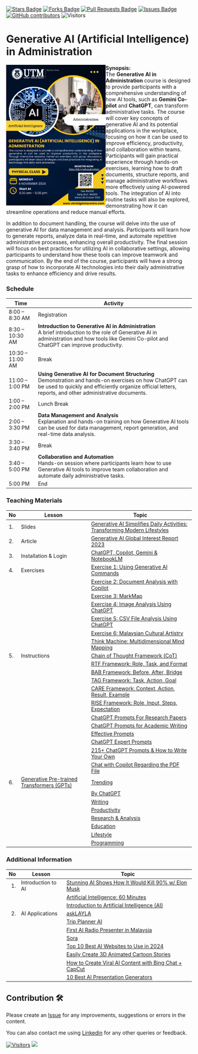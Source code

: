 <a href="https://github.com/drshahizan/ai-tools/stargazers"><img src="https://img.shields.io/github/stars/drshahizan/ai-tools" alt="Stars Badge"/></a>
<a href="https://github.com/drshahizan/ai-tools/network/members"><img src="https://img.shields.io/github/forks/drshahizan/ai-tools" alt="Forks Badge"/></a>
<a href="https://github.com/drshahizan/ai-tools"><img src="https://img.shields.io/github/issues-pr/drshahizan/ai-tools" alt="Pull Requests Badge"/></a>
<a href="https://github.com/drshahizan/ai-tools/issues"><img src="https://img.shields.io/github/issues/drshahizan/ai-tools" alt="Issues Badge"/></a>
<a href="https://github.com/drshahizan/ai-tools/graphs/contributors"><img alt="GitHub contributors" src="https://img.shields.io/github/contributors/drshahizan/ai-tools?color=2b9348"></a>
![Visitors](https://api.visitorbadge.io/api/visitors?path=https%3A%2F%2Fgithub.com%2Fdrshahizan%2Fai-tools&labelColor=%23d9e3f0&countColor=%23697689&style=flat)

# Generative AI (Artificial Intelligence) in Administration

<img src="https://github.com/drshahizan/Generative-AI-Playground/blob/main/images/BDC_AI_nov.png" style="width:270px;"  align="left">

**Synopsis:**<br>
The **Generative AI in Administration** course is designed to provide participants with a comprehensive understanding of how AI tools, such as **Gemini Co-pilot** and **ChatGPT**, can transform administrative tasks. The course will cover key concepts of generative AI and its potential applications in the workplace, focusing on how it can be used to improve efficiency, productivity, and collaboration within teams. Participants will gain practical experience through hands-on exercises, learning how to draft documents, structure reports, and manage administrative workflows more effectively using AI-powered tools. The integration of AI into routine tasks will also be explored, demonstrating how it can streamline operations and reduce manual efforts.

In addition to document handling, the course will delve into the use of generative AI for data management and analysis. Participants will learn how to generate reports, analyze data in real-time, and automate repetitive administrative processes, enhancing overall productivity. The final session will focus on best practices for utilizing AI in collaborative settings, allowing participants to understand how these tools can improve teamwork and communication. By the end of the course, participants will have a strong grasp of how to incorporate AI technologies into their daily administrative tasks to enhance efficiency and drive results.

### Schedule

| Time              | Activity                                                                                                        |
|-------------------|----------------------------------------------------------------------------------------------------------------|
| 8:00 – 8:30 AM    | Registration                                                                                                   |
| 8:30 – 10:30 AM   | **Introduction to Generative AI in Administration** <br>A brief introduction to the role of Generative AI in administration and how tools like Gemini Co-pilot and ChatGPT can improve productivity. |
| 10:30 – 11:00 AM  | Break                                                                                                          |
| 11:00 – 1:00 PM   | **Using Generative AI for Document Structuring** <br> Demonstration and hands-on exercises on how ChatGPT can be used to quickly and efficiently organize official letters, reports, and other administrative documents. |
| 1:00 – 2:00 PM    | Lunch Break                                                                                                    |
| 2:00 – 3:30 PM    | **Data Management and Analysis**<br> Explanation and hands-on training on how Generative AI tools can be used for data management, report generation, and real-time data analysis. |
| 3:30 – 3:40 PM    | Break                                                                                                          |
| 3:40 – 5:00 PM    | **Collaboration and Automation** <br> Hands-on session where participants learn how to use Generative AI tools to improve team collaboration and automate daily administrative tasks. |
| 5:00 PM           | End                                                                                                            |

### Teaching Materials

| No | Lesson | Topic |
|--------|---------|---------|
| 1. | Slides | [Generative AI Simplifies Daily Activities: Transforming Modern Lifestyles](https://liveutm-my.sharepoint.com/:b:/g/personal/shahizan_live_utm_my/Ea4jHzBjWThBoiMKH93K5vQBWWfEFBIARMYtOUZf5sGs7Q?e=C5ZIoB) |
| 2. | Article | [Generative AI Global Interest Report 2023](https://www.electronicshub.org/generative-ai-global-interest-report-2023/) |
| 3. | Installation & Login | [ChatGPT, Copilot, Gemini & NotebookLM](../materials/untw/signin.md) |
| 4. | Exercises | [Exercise 1: Using Generative AI Commands](../materials/untw/fungsi.md) |
|  |  | [Exercise 2: Document Analysis with Copilot](../materials/untw/dokumen_copilot.md) |
|  |  | [Exercise 3: MarkMap](../materials/pimpin/markmap.md) |
|  |  | [Exercise 4: Image Analysis Using ChatGPT](../materials/untw/dokumen_untw.md) |
|  |  | [Exercise 5: CSV File Analysis Using ChatGPT](../materials/untw/dokumen_chatgpt.md) |
|  |  | [Exercise 6: Malaysian Cultural Artistry](https://github.com/drshahizan/Generative-AI-Playground/blob/main/materials/drawing.md) |
|  |  | [Think Machine: Multidimensional Mind Mapping](https://thinkmachine.com/) |
| 5. | Instructions | [Chain of Thought Framework (CoT)](../materials/gen_frame/1cot.md) |
|  |  | [RTF Framework: Role, Task, and Format](../materials/gen_frame/2rtf.md) |
|  |  | [BAB Framework: Before, After, Bridge](../materials/gen_frame/3bab.md) |
|  |  | [TAG Framework: Task, Action, Goal](../materials/gen_frame/4tag.md) |
|  |  | [CARE Framework: Context, Action, Result, Example](../materials/gen_frame/5care.md) |
|  |  | [RISE Framework: Role, Input, Steps, Expectation](../materials/gen_frame/6rise.md) |
|  |  | [ChatGPT Prompts For Research Papers](https://github.com/drshahizan/Generative-AI-Playground/blob/main/materials/prompt_research.md) |
|  |  | [ChatGPT Prompts for Academic Writing](https://github.com/drshahizan/Generative-AI-Playground/blob/main/materials/prompt_academic.md) |
|  |  | [Effective Prompts](https://drshahizan.gitbook.io/copywriting-chatgpt/prompts/effective-prompts) |
|  |  | [ChatGPT Expert Prompts](https://github.com/drshahizan/Generative-AI-Playground/blob/main/materials/prompt.md) |
|  |  | [215+ ChatGPT Prompts & How to Write Your Own](https://writesonic.com/blog/chatgpt-prompts) |
|  |  | [Chat with Copilot Regarding the PDF File](https://github.com/drshahizan/Generative-AI-Playground/blob/main/materials/copilot.md) |
| 6. | [Generative Pre-trained Transformers (GPTs)](https://github.com/drshahizan/ai-tools/blob/main/materials/gpts/readme.md) | [Trending](https://github.com/drshahizan/ai-tools/blob/main/materials/gpts/trending.md) |
|  |  | [By ChatGPT](https://github.com/drshahizan/ai-tools/blob/main/materials/gpts/bychatgpt.md) |
|  |  | [Writing](https://github.com/drshahizan/ai-tools/blob/main/materials/gpts/writing.md) |
|  |  | [Productivity](https://github.com/drshahizan/ai-tools/blob/main/materials/gpts/productivity.md) |
|  |  | [Research & Analysis](https://github.com/drshahizan/ai-tools/blob/main/materials/gpts/research.md) |
|  |  | [Education](https://github.com/drshahizan/ai-tools/blob/main/materials/gpts/education.md) |
|  |  | [Lifestyle](https://github.com/drshahizan/ai-tools/blob/main/materials/gpts/lifestyle.md) |
|  |  | [Programming](https://github.com/drshahizan/ai-tools/blob/main/materials/gpts/programming.md) |

### Additional Information

| No | Lesson | Topic |
|--------:|---------|---------|
| 1. | Introduction to AI | [Stunning AI Shows How It Would Kill 90% w/ Elon Musk](https://youtu.be/J6Mdq3n6kgk?si=4G0k5-WNH55pBMhw) |
|  |  | [Artificial Intelligence: 60 Minutes](https://youtu.be/aZ5EsdnpLMI?si=3aEFdMyTnOWZTuCZ) |
|  |  | [Introduction to Artificial Intelligence (AI)](https://youtu.be/kms0WrEbs0Q?si=woVk00RDgFNC5rBd) |
| 2. | AI Applications | [askLAYLA](https://justasklayla.com/) |
|  |  | [Trip Planner AI](https://tripplanner.ai/) |
|  |  | [First AI Radio Presenter in Malaysia](https://says.com/my/seismik/kenali-aina-sabrina-dj-fly-fm-juga-ai-yang-pertama-di-malaysia-sebagai-penyampai-radio) |
|  |  | [Sora](https://openai.com/sora) |
|  |  | [Top 10 Best AI Websites to Use in 2024](https://www.facebook.com/reel/671923085023778) |
|  |  | [Easily Create 3D Animated Cartoon Stories](https://www.youtube.com/watch?v=6IYBxbpKato) |
|  |  | [How to Create Viral AI Content with Bing Chat + CapCut](https://youtu.be/ed30BLkVpis?si=Z6XmTWxVO1PC_kyv) |
|  |  | [10 Best AI Presentation Generators](https://www.unite.ai/best-ai-presentation-generators/) |


## Contribution 🛠️
Please create an [Issue](https://github.com/drshahizan/ai-tools/issues) for any improvements, suggestions or errors in the content.

You can also contact me using [Linkedin](https://www.linkedin.com/in/drshahizan/) for any other queries or feedback.

[![Visitors](https://api.visitorbadge.io/api/visitors?path=https%3A%2F%2Fgithub.com%2Fdrshahizan&labelColor=%23697689&countColor=%23555555&style=plastic)](https://visitorbadge.io/status?path=https%3A%2F%2Fgithub.com%2Fdrshahizan)
![](https://hit.yhype.me/github/profile?user_id=81284918)


